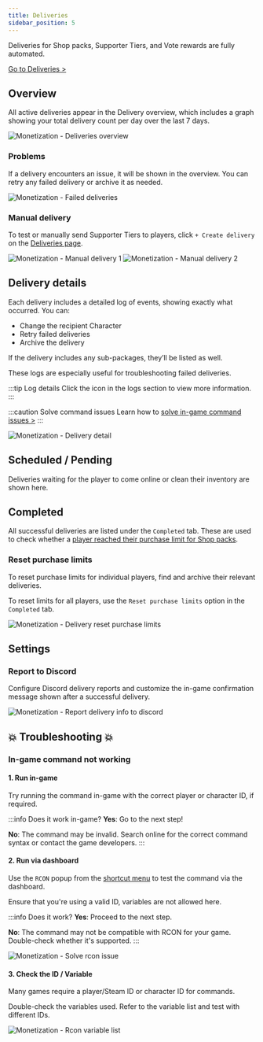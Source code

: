 ```yaml
---
title: Deliveries
sidebar_position: 5
---
```


Deliveries for Shop packs, Supporter Tiers, and Vote rewards are fully automated.

[Go to Deliveries >](https://dash.gameserverapp.com/monetization/deliveries/v2)

## Overview

All active deliveries appear in the Delivery overview, which includes a graph showing your total delivery count per day over the last 7 days.

![Monetization - Deliveries overview](/img/dashboard/monetization/deliveries/deliveries_overview.jpg)

### Problems

If a delivery encounters an issue, it will be shown in the overview. You can retry any failed delivery or archive it as needed.

![Monetization - Failed deliveries](/img/dashboard/monetization/deliveries/failed_deliveries.jpg)

### Manual delivery

To test or manually send Supporter Tiers to players, click `+ Create delivery` on the [Deliveries page](https://dash.gameserverapp.com/monetization/deliveries/v2).

![Monetization - Manual delivery 1](/img/dashboard/monetization/deliveries/deliveries_manual_delivery_1.jpg)
![Monetization - Manual delivery 2](/img/dashboard/monetization/deliveries/deliveries_manual_delivery_2.jpg)

## Delivery details

Each delivery includes a detailed log of events, showing exactly what occurred. You can:

- Change the recipient Character
- Retry failed deliveries
- Archive the delivery

If the delivery includes any sub-packages, they’ll be listed as well.

These logs are especially useful for troubleshooting failed deliveries.

:::tip Log details
Click the <Icon icon="fa-solid fa-chevron-down" size="lg" /> icon in the logs section to view more information.
:::

:::caution Solve command issues
Learn how to [solve in-game command issues >](#in-game-command-not-working)
:::

![Monetization - Delivery detail](/img/dashboard/monetization/deliveries/delivery_details.jpg)

## Scheduled / Pending

Deliveries waiting for the player to come online or clean their inventory are shown here.

## Completed

All successful deliveries are listed under the `Completed` tab. These are used to check whether a [player reached their purchase limit for Shop packs](/dashboard/monetization/shop_packs#purchase-limits).

### Reset purchase limits

To reset purchase limits for individual players, find and archive their relevant deliveries.

To reset limits for all players, use the `Reset purchase limits` option in the `Completed` tab.

![Monetization - Delivery reset purchase limits](/img/dashboard/monetization/deliveries/completed_deliveries_reset_purchase_limits.jpg)

## Settings

### Report to Discord

Configure Discord delivery reports and customize the in-game confirmation message shown after a successful delivery.

![Monetization - Report delivery info to discord](/img/dashboard/monetization/deliveries/delivery_settings.jpg)

## 💥 Troubleshooting 💥

### In-game command not working

#### 1. Run in-game

Try running the command in-game with the correct player or character ID, if required.

:::info Does it work in-game?
**Yes**: Go to the next step!

**No**: The command may be invalid. Search online for the correct command syntax or contact the game developers.
:::

#### 2. Run via dashboard

Use the `RCON` popup from the [shortcut menu](/#shortcut-menu) to test the command via the dashboard.

Ensure that you're using a valid ID, variables are not allowed here.

:::info Does it work?
**Yes**: Proceed to the next step.

**No**: The command may not be compatible with RCON for your game. Double-check whether it's supported.
:::

![Monetization - Solve rcon issue](/img/dashboard/monetization/deliveries/solve_rcon_issue_command.jpg)

#### 3. Check the ID / Variable

Many games require a player/Steam ID or character ID for commands.

Double-check the variables used. Refer to the variable list and test with different IDs.

![Monetization - Rcon variable list](/img/dashboard/monetization/deliveries/rcon_variable_list.jpg)
